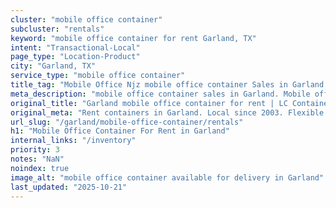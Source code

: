 ```yaml
---
cluster: "mobile office container"
subcluster: "rentals"
keyword: "mobile office container for rent Garland, TX"
intent: "Transactional-Local"
page_type: "Location-Product"
city: "Garland, TX"
service_type: "mobile office container"
title_tag: "Mobile Office Njz mobile office container Sales in Garland | LC Container"
meta_description: "mobile office container sales in Garland. Mobile office containers for workspace solutions. Fast delivery, competitive pricing. Serving mobile office container area. Quote ID: DUI. Call (214) 524-4168 for your free quote today."
original_title: "Garland mobile office container for rent | LC Container"
original_meta: "Rent containers in Garland. Local since 2003. Flexible rental terms. Same-week delivery available. Get your free quote — call (214) 524-4168 today."
url_slug: "/garland/mobile-office-container/rentals"
h1: "Mobile Office Container For Rent in Garland"
internal_links: "/inventory"
priority: 3
notes: "NaN"
noindex: true
image_alt: "mobile office container available for delivery in Garland"
last_updated: "2025-10-21"
---
```


<!-- TODO: Add unique city/inventory copy, images, and internal links here. -->
